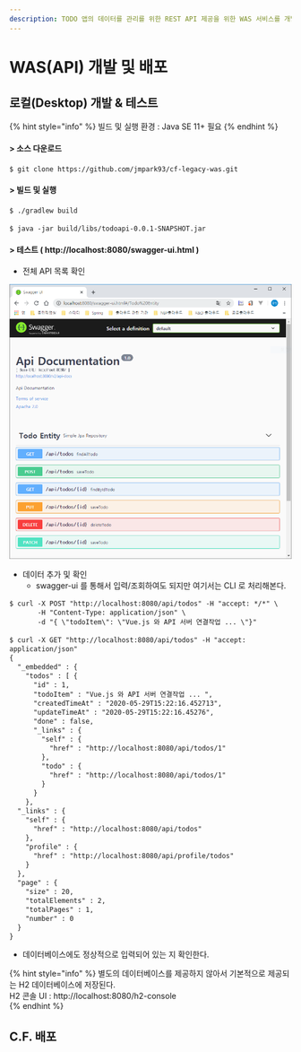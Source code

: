 ```yaml
---
description: TODO 앱의 데이터를 관리를 위한 REST API 제공을 위한 WAS 서비스를 개발하고 배포하는 과정을 설명한다.
---
```


# WAS\(API\) 개발 및 배포

## 로컬\(Desktop\) 개발 & 테스트

{% hint style="info" %}
빌드 및 실행 환경 : Java SE 11+  필요
{% endhint %}

#### &gt; 소스 다운로드  

```
$ git clone https://github.com/jmpark93/cf-legacy-was.git
```

#### &gt; 빌드 및 실행  

```text
$ ./gradlew build

$ java -jar build/libs/todoapi-0.0.1-SNAPSHOT.jar
```

#### &gt; 테스트 \( http://localhost:8080/swagger-ui.html \)

* 전체 API 목록 확인 

![](../../.gitbook/assets/image%20%28171%29.png)

* 데이터 추가 및 확인
  * swagger-ui 를 통해서 입력/조회하여도 되지만 여기서는 CLI 로 처리해본다. 

```text
$ curl -X POST "http://localhost:8080/api/todos" -H "accept: */*" \
       -H "Content-Type: application/json" \
       -d "{ \"todoItem\": \"Vue.js 와 API 서버 연결작업 ... \"}"
       
$ curl -X GET "http://localhost:8080/api/todos" -H "accept: application/json"
{
  "_embedded" : {
    "todos" : [ {
      "id" : 1,
      "todoItem" : "Vue.js 와 API 서버 연결작업 ... ",
      "createdTimeAt" : "2020-05-29T15:22:16.452713",
      "updateTimeAt" : "2020-05-29T15:22:16.45276",
      "done" : false,
      "_links" : {
        "self" : {
          "href" : "http://localhost:8080/api/todos/1"
        },
        "todo" : {
          "href" : "http://localhost:8080/api/todos/1"
        }
      }
    },
  "_links" : {
    "self" : {
      "href" : "http://localhost:8080/api/todos"
    },
    "profile" : {
      "href" : "http://localhost:8080/api/profile/todos"
    }
  },
  "page" : {
    "size" : 20,
    "totalElements" : 2,
    "totalPages" : 1,
    "number" : 0
  }
}       
```

* 데이터베이스에도 정상적으로 입력되어 있는 지 확인한다. 

{% hint style="info" %}
별도의 데이터베이스를 제공하지 않아서 기본적으로 제공되는 H2 데이터베이스에 저장된다.  
H2 콘솔 UI : http://localhost:8080/h2-console  
{% endhint %}

## C.F. 배포





